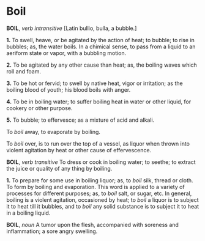 # Boil

**BOIL**, _verb intransitive_ \[Latin bullio, bulla, a bubble.\]

**1.** To swell, heave, or be agitated by the action of heat; to bubble; to rise in bubbles; as, the water boils. In a chimical sense, to pass from a liquid to an aeriform state or vapor, with a bubbling motion.

**2.** To be agitated by any other cause than heat; as, the boiling waves which roll and foam.

**3.** To be hot or fervid; to swell by native heat, vigor or irritation; as the boiling blood of youth; his blood boils with anger.

**4.** To be in boiling water; to suffer boiling heat in water or other liquid, for cookery or other purpose.

**5.** To bubble; to effervesce; as a mixture of acid and alkali.

To _boil_ away, to evaporate by boiling.

To _boil_ over, is to run over the top of a vessel, as liquor when thrown into violent agitation by heat or other cause of effervescence.

**BOIL**, _verb transitive_ To dress or cook in boiling water; to seethe; to extract the juice or quality of any thing by boiling.

**1.** To prepare for some use in boiling liquor; as, to _boil_ silk, thread or cloth. To form by boiling and evaporation. This word is applied to a variety of processes for different purposes; as, to _boil_ salt, or sugar, etc. In general, boiling is a violent agitation, occasioned by heat; to _boil_ a liquor is to subject it to heat till it bubbles, and to _boil_ any solid substance is to subject it to heat in a boiling liquid.

**BOIL**, _noun_ A tumor upon the flesh, accompanied with soreness and inflammation; a sore angry swelling.